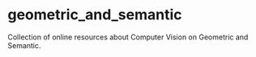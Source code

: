 # geometric_and_semantic
Collection of online resources about Computer Vision on Geometric and Semantic.  
